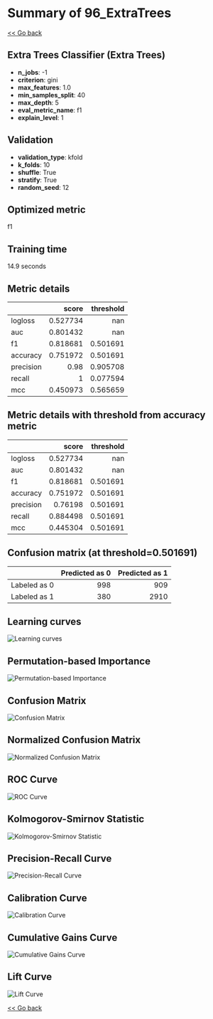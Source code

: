 # Summary of 96_ExtraTrees

[<< Go back](../README.md)


## Extra Trees Classifier (Extra Trees)
- **n_jobs**: -1
- **criterion**: gini
- **max_features**: 1.0
- **min_samples_split**: 40
- **max_depth**: 5
- **eval_metric_name**: f1
- **explain_level**: 1

## Validation
 - **validation_type**: kfold
 - **k_folds**: 10
 - **shuffle**: True
 - **stratify**: True
 - **random_seed**: 12

## Optimized metric
f1

## Training time

14.9 seconds

## Metric details
|           |    score |   threshold |
|:----------|---------:|------------:|
| logloss   | 0.527734 |  nan        |
| auc       | 0.801432 |  nan        |
| f1        | 0.818681 |    0.501691 |
| accuracy  | 0.751972 |    0.501691 |
| precision | 0.98     |    0.905708 |
| recall    | 1        |    0.077594 |
| mcc       | 0.450973 |    0.565659 |


## Metric details with threshold from accuracy metric
|           |    score |   threshold |
|:----------|---------:|------------:|
| logloss   | 0.527734 |  nan        |
| auc       | 0.801432 |  nan        |
| f1        | 0.818681 |    0.501691 |
| accuracy  | 0.751972 |    0.501691 |
| precision | 0.76198  |    0.501691 |
| recall    | 0.884498 |    0.501691 |
| mcc       | 0.445304 |    0.501691 |


## Confusion matrix (at threshold=0.501691)
|              |   Predicted as 0 |   Predicted as 1 |
|:-------------|-----------------:|-----------------:|
| Labeled as 0 |              998 |              909 |
| Labeled as 1 |              380 |             2910 |

## Learning curves
![Learning curves](learning_curves.png)

## Permutation-based Importance
![Permutation-based Importance](permutation_importance.png)
## Confusion Matrix

![Confusion Matrix](confusion_matrix.png)


## Normalized Confusion Matrix

![Normalized Confusion Matrix](confusion_matrix_normalized.png)


## ROC Curve

![ROC Curve](roc_curve.png)


## Kolmogorov-Smirnov Statistic

![Kolmogorov-Smirnov Statistic](ks_statistic.png)


## Precision-Recall Curve

![Precision-Recall Curve](precision_recall_curve.png)


## Calibration Curve

![Calibration Curve](calibration_curve_curve.png)


## Cumulative Gains Curve

![Cumulative Gains Curve](cumulative_gains_curve.png)


## Lift Curve

![Lift Curve](lift_curve.png)



[<< Go back](../README.md)
